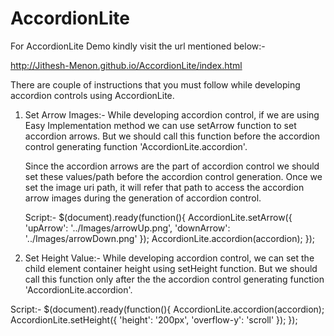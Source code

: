 AccordionLite
=============

For AccordionLite Demo kindly visit the url mentioned below:- 

http://Jithesh-Menon.github.io/AccordionLite/index.html


There are couple of instructions that you must follow while developing accordion controls using AccordionLite. 

1) Set Arrow Images:- While developing accordion control, if we are using Easy Implementation method we can use setArrow       function to set accordion arrows. But we should call this function before the accordion control generating function         'AccordionLite.accordion'. 

   Since the accordion arrows are the part of accordion control we should set these values/path before the accordion control    generation. Once we set the image uri path, it will refer that path to access the accordion arrow images during the         generation of accordion control. 
 
   Script:-
    $(document).ready(function(){
       AccordionLite.setArrow({ 'upArrow': '../Images/arrowUp.png', 'downArrow': '../Images/arrowDown.png' });                     AccordionLite.accordion(accordion); 
    });

2) Set Height Value:- While developing accordion control, we can set the child element container height using setHeight        function. But we should call this function only after the the accordion control generating function                         'AccordionLite.accordion'.

  Script:-
  $(document).ready(function(){
      AccordionLite.accordion(accordion); 
      AccordionLite.setHeight({ 'height': '200px', 'overflow-y': 'scroll' }); 
  });
